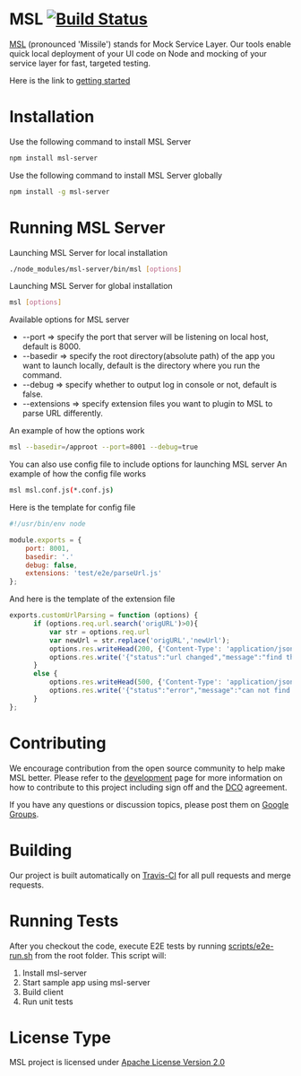 MSL [![Build Status](https://secure.travis-ci.org/FINRAOS/MSL.png?branch=master)](http://travis-ci.org/FINRAOS/MSL)
===
[MSL](http://finraos.github.io/MSL/) (pronounced 'Missile') stands for Mock Service Layer. Our tools enable quick local deployment of your UI code on Node and mocking of your service layer for fast, targeted testing.

Here is the link to [getting started](http://finraos.github.io/MSL/gettingstarted.html)

Installation
=============
Use the following command to install MSL Server
```bash
npm install msl-server
```

Use the following command to install MSL Server globally
```bash
npm install -g msl-server
```

Running MSL Server
===================
Launching MSL Server for local installation
```bash
./node_modules/msl-server/bin/msl [options]
```

Launching MSL Server for global installation
```bash
msl [options]
```

Available options for MSL server

* --port => specify the port that server will be listening on local host, default is 8000. 
* --basedir => specify the root directory(absolute path) of the app you want to launch locally, default is the directory where you run the command. 
* --debug => specify whether to output log in console or not, default is false. 
* --extensions => specify extension files you want to plugin to MSL to parse URL differently.

An example of how the options work
```bash
msl --basedir=/approot --port=8001 --debug=true
```

You can also use config file to include options for launching MSL server
An example of how the config file works
```bash
msl msl.conf.js(*.conf.js)
```
Here is the template for config file
```javascript
#!/usr/bin/env node

module.exports = {
    port: 8001,
    basedir: '.'
    debug: false,
    extensions: 'test/e2e/parseUrl.js'
};
```

And here is the template of the extension file
```javascript
exports.customUrlParsing = function (options) {
      if (options.req.url.search('origURL')>0){
          var str = options.req.url
          var newUrl = str.replace('origURL','newUrl');
          options.res.writeHead(200, {'Content-Type': 'application/json','Access-Control-Allow-Origin':'*'});
          options.res.write('{"status":"url changed","message":"find the response with different url now"}');
      }
      else {
          options.res.writeHead(500, {'Content-Type': 'application/json','Access-Control-Allow-Origin':'*'});
          options.res.write('{"status":"error","message":"can not find response"}');
      }
};

```

Contributing
=============
We encourage contribution from the open source community to help make MSL better. Please refer to the [development](http://finraos.github.io/MSL/contribute.html) page for more information on how to contribute to this project including sign off and the [DCO](https://github.com/FINRAOS/MSL/blob/master/DCO) agreement.

If you have any questions or discussion topics, please post them on [Google Groups](https://groups.google.com/forum/#!forum/msl_os).

Building
=========
Our project is built automatically on [Travis-CI](https://travis-ci.org/FINRAOS/MSL) for all pull requests and merge requests.

Running Tests
==============
After you checkout the code, execute E2E tests by running [scripts/e2e-run.sh](https://github.com/FINRAOS/MSL/blob/master/scripts/e2e-run.sh) from the root folder.  This script will:

1. Install msl-server
2. Start sample app using msl-server
3. Build client
4. Run unit tests

License Type
=============
MSL project is licensed under [Apache License Version 2.0](http://www.apache.org/licenses/LICENSE-2.0)


